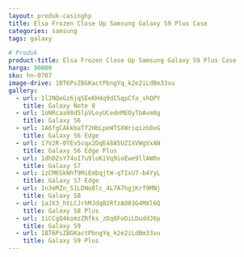 ```yaml
---
layout: produk-casinghp
title: Elsa Frozen Close Up Samsung Galaxy S9 Plus Case
categories: samsung
tags: galaxy

# Produk
product-title: Elsa Frozen Close Up Samsung Galaxy S9 Plus Case
harga: 90000
sku: hn-0707
image-drive: 1BT6PsZBGKactPbngYq_k2e2iLdBm33vu
gallery:
  - url: 1l2NQeGz6jqSEeKHdq9dCSqpCfa_shQPY
    title: Galaxy Note 8
  - url: 1oNRcaa98d5lpVLoyUCednMEOyTbAvm8g
    title: Galaxy S6
  - url: 1A6fgCAkkbaTf2HbLpeWTSXWriqizb0xG
    title: Galaxy S6 Edge
  - url: 17V2R-0TEv5cqx2DqE48A5UZIXVWgVxAN
    title: Galaxy S6 Edge Plus
  - url: 1dhD2sY74u17u9loKiVq9ioEwe9llAW0v
    title: Galaxy S7
  - url: 1zCM6SkNhT9MiEmbqjtW-qTIxU7-b4YyL
    title: Galaxy S7 Edge
  - url: 1n3eMZn_S1LDNo8lc_4L7A7hgjKrf9MNj
    title: Galaxy S8
  - url: 1aJX3_htLCJrhMJdqB2RfzAO03G4MXl6Q
    title: Galaxy S8 Plus
  - url: 1iCCgQ4komzZRfks_zDq0FoDiLDuddJ6p
    title: Galaxy S9
  - url: 1BT6PsZBGKactPbngYq_k2e2iLdBm33vu
    title: Galaxy S9 Plus
---
```

